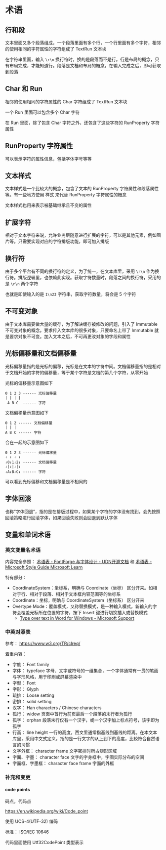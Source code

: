 # 术语

## 行和段

文本里面又多个段落组成，一个段落里面有多个行，一个行里面有多个字符，相邻的使用相同的字符属性的字符组成了 TextRun 文本块

在字符串里面，输入 `\r\n` 换行符时，换的是段落而不是行。行是布局的概念，只有布局完成，才能知道行。段落是文档和布局的概念，在输入完成之后，即可获取到段落

## Char 和 Run

相邻的使用相同的字符属性的 Char 字符组成了 TextRun 文本块

一个 Run 里面可以包含多个 Char 字符

在 Run 里面，除了包含 Char 字符之外，还包含了这些字符的 RunProperty 字符属性

## RunProperty 字符属性

可以表示字符的属性信息，包括字体字号等等

## 文本样式

文本样式是一个比较大的概念，包含了文本的 RunProperty 字符属性和段落属性等。有一些地方使用 样式 来代替 RunProperty 字符属性的概念

文本样式也用来表示被基础继承且不变的属性

## 扩展字符

相对于文本字符来说，允许业务层随意进行扩展的字符，可以是其他元素，例如图片等。只需要实现对应的字符排版功能，即可加入排版

## 换行符

由于多个平台有不同的换行符的定义，为了统一，在文本库里，采用 `\r\n` 作为换行符。排版逻辑里，也依赖此实现。获取字符数量时，段落之间的换行符，采用的是 `\r\n` 两个字符

也就是即使输入的是 `1\n23` 字符串，获取字符数量，将会是 5 个字符

## 不可变对象

由于文本库需要做大量的缓存，为了解决缓存被修改的问题，引入了 Immutable 不可变对象的概念。要求传入文本库的很多对象，只要命名上带了 Immutable 就是要求对象不可变。加入文本之后，不可再更改对象的字段和属性

## 光标偏移量和文档偏移量

光标偏移量指的是光标的偏移，光标是在文本的字符中间。文档偏移量指的是相对于文档开始的字符的偏移量，等于某个字符是文档的第几个字符，从零开始

光标的偏移量示意图如下

```
0 1 2 3 ------ 光标偏移量
| | | |
 A B C  ------ 字符 
```

文档偏移量示意图如下

```
0 1 2 ------ 文档偏移量
| | |              
A B C ------ 字符
```

合在一起的示意图如下

```
0 1 2 3 ------ 光标偏移量
⇃ ⇃ ⇃ ⇃              
⇃0⇃1⇃2⇃ ------ 文档偏移量
⇃|⇃|⇃|⇃              
⇃A⇃B⇃C⇃ ------ 字符
```

可以看到光标偏移和文档偏移量是不相同的

## 字体回滚

也称“字体回退”，指的是在排版过程中，如果某个字符的字体没有找到，会先按照回滚策略进行回滚字体，如果回滚失败则会回退到默认字体

## 变量和单词术语

### 英文变量名术语

内容完全参照： [术语表 - FontForge 与字体设计 - UDN开源文档](https://doc.yonyoucloud.com/doc/wiki/project/fontforge-and-font-design/glossary.html ) 和 [术语表 - Microsoft Style Guide Microsoft Learn](https://learn.microsoft.com/en-us/style-guide/a-z-word-list-term-collections/t/text-text-message )

特有部分：

- CoordinateSystem：坐标系，明确与 Coordinate（坐标） 区分开来。如相对于行、相对于段落、相对于文本框内容范围等的坐标系
- Coordinate：坐标，明确与 CoordinateSystem（坐标系） 区分开来
- Overtype Mode：覆盖模式，又称替换模式，是一种输入模式，新输入的字符会覆盖光标所在位置的字符，按下 Insert 键进行切换插入或替换模式 
  - [Type over text in Word for Windows - Microsoft Support](https://support.microsoft.com/en-us/office/type-over-text-in-word-for-windows-62c15c48-0936-4902-affe-4cadd71b7038 )

### 中英对照表

参考： https://www.w3.org/TR/clreq/

着重内容：

- 字族： Font family
- 字体： typeface 字母、文字或符号的一组集合，一个字体通常有一贯的笔画与字形风格，用于印刷或屏幕渲染中
- 字型： Font
- 字形： Glyph
- 疏排： Loose setting
- 密排： solid setting
- 汉字： Han characters / Chinese characters
- 孤行： widow 页面中首行为前页最后一个段落的末行者为孤行
- 孤字： orphan 段落末行仅有一个汉字，或一个汉字加上标点符号，该字即为孤字
- 行高： line height 一行的高度，西文里通常指基线到基线的距离。在本文本库里，采用中文式定义，指的是一行文字的从上到下的高度，比较符合自然语言的习惯
- 文字外框： character frame	文字密排时所占矩形区域
- 字面、字墨： character face 文字的字身框中，字图实际分布的空间
- 字面框、字墨框： character face frame 字面的外框


### 补充和变更

#### code points

码点，代码点

https://en.wikipedia.org/wiki/Code_point

使用 UCS-4(UTF-32) 编码

标准： ISO/IEC 10646

代码里面使用 Utf32CodePoint 类型表示
